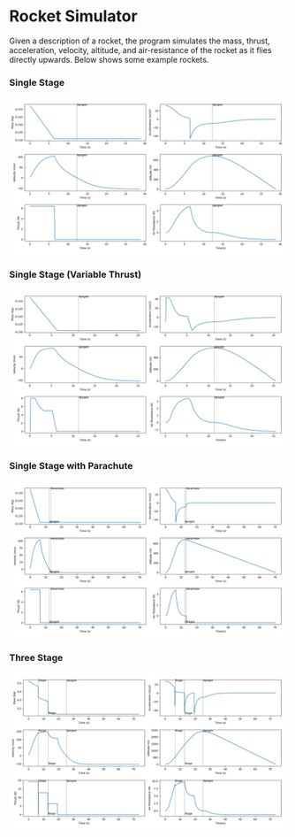 # Rocket Simulator
Given a description of a rocket, the program simulates the mass, thrust, acceleration, velocity, altitude, and air-resistance of the rocket as it flies directly upwards. Below shows some example rockets.

### Single Stage 
<img src="images/single_stage.png" width=600/>

### Single Stage (Variable Thrust)
<img src="images/single_stage_var.png" width=600/>

### Single Stage with Parachute
<img src="images/single_stage_parachute.png" width=600/>

### Three Stage
<img src="images/three_stage.png" width=600/>